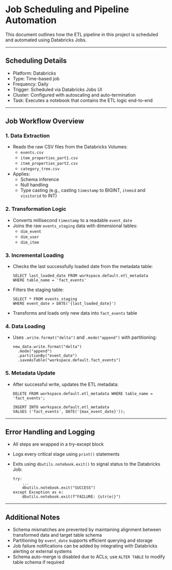 # Job Scheduling and Pipeline Automation

This document outlines how the ETL pipeline in this project is scheduled and automated using Databricks Jobs.

---

## Scheduling Details

- Platform: Databricks
- Type: Time-based job
- Frequency: Daily
- Trigger: Scheduled via Databricks Jobs UI 
- Cluster: Configured with autoscaling and auto-termination
- Task: Executes a notebook that contains the ETL logic end-to-end

---

## Job Workflow Overview

### 1. Data Extraction

- Reads the raw CSV files from the Databricks Volumes:
  - `events.csv`
  - `item_properties_part1.csv`
  - `item_properties_part2.csv`
  - `category_tree.csv`
- Applies:
  - Schema inference
  - Null handling
  - Type casting (e.g., casting `timestamp` to BIGINT, `itemid` and `visitorid` to INT)

### 2. Transformation Logic

- Converts millisecond `timestamp` to a readable `event_date`
- Joins the raw `events_staging` data with dimensional tables:
  - `dim_event`
  - `dim_user`
  - `dim_item`

### 3. Incremental Loading

- Checks the last successfully loaded date from the metadata table:

  ```
  SELECT last_loaded_date FROM workspace.default.etl_metadata 
  WHERE table_name = 'fact_events'
  ```

- Filters the staging table:

  ```
  SELECT * FROM events_staging
  WHERE event_date > DATE('{last_loaded_date}')
  ```

- Transforms and loads only new data into `fact_events` table

### 4. Data Loading

- Uses `.write.format("delta")` and `.mode("append")` with partitioning:

  ```
  new_data.write.format("delta")
    .mode("append")
    .partitionBy("event_date")
    .saveAsTable("workspace.default.fact_events")
  ```

### 5. Metadata Update

- After successful write, updates the ETL metadata:

  ```
  DELETE FROM workspace.default.etl_metadata WHERE table_name = 'fact_events';

  INSERT INTO workspace.default.etl_metadata 
  VALUES ('fact_events', DATE('{max_event_date}'));
  ```

---

## Error Handling and Logging

- All steps are wrapped in a try-except block
- Logs every critical stage using `print()` statements
- Exits using `dbutils.notebook.exit()` to signal status to the Databricks Job:

  ```
  try:
      ...
      dbutils.notebook.exit("SUCCESS")
  except Exception as e:
      dbutils.notebook.exit(f"FAILURE: {str(e)}")
  ```

---


## Additional Notes

- Schema mismatches are prevented by maintaining alignment between transformed data and target table schema
- Partitioning by `event_date` supports efficient querying and storage
- Job failure notifications can be added by integrating with Databricks alerting or external systems
- Schema auto-merge is disabled due to ACLs; use `ALTER TABLE` to modify table schema if required

